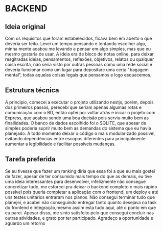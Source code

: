 # BACKEND

## Ideia original
Com os requisitos que foram estabelecidos, ficava bem em aberto o que deveria ser feito. Levei um tempo pensando e tentando escolher algo, minha mente acabou me levando a pensar em algo simples, mas que eu mesmo gostaria de usar. A ideia era de bloco de notas online, para deixar resgitradas ideias, pensamentos, reflexões, objetivos, relatos ou qualquer coisa escrita, não seria visto por outras pessoas como uma rede social e deveria funcionar como um lugar para depositarc uma certa "bagagem mental", todas aquelas coisas legais que pensamos e logo esquecemos.

## Estrutura técnica
A principio, comecei a executar o projeto utilizando nestjs, porém, depois dos primeiros passos, perecebi que seriam apenas algumas rotas e comunicação com o BD, então optei por voltar atrás e inicar o projeto com Express, que acabou sendo uma boa decisão pois serviu muito bem as finallidades. O banco de dados escolhido foi o SQLITE, que apesar de simples poderia suprir muito bem as demandas do sistema que eu havia planejado. A todo momento deixar o código o mais modularizado possivel, evitando dependências entre escopos diferentes para principalmente aumentar a legibilidade e facilitar possiveis mudanças. 
 


## Tarefa preferida
Se eu tivesse que fazer um ranking diria que essa foi a que eu mais gostei de fazer, apesar de ter consumido mais tempo do que as demais, eu tive uma ideia interessantes para desenvolver, infelizmente não consegue concretizar tudo, me esforcei pra deixar o backend completo o mais rápido possível pois queria completar a aplicação com o frontend, um deploy e até uns testes unitários entraram nos planos. Não consegui terminar tudo que planejei, e acabei não conseguindo entregar tanto quanto desejava na task do frontend e integração,mesmo assim esta tudo aqui, até o ponto em que eu parei. Apesar disso, me sinto satisfeito pelo que consegui concluir nas outras atividades, e grato por ter participado. Agradeço a oportunidade e aguardo um retorno
